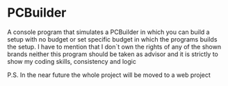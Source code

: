 # PCBuilder
A console program that simulates a PCBuilder in which you can build a setup with no budget or set specific budget in which the programs builds the setup.
I have to mention that I don`t own the rights of any of the shown brands neither this program should be taken as advisor and it is strictly to show my coding skills, consistency and logic

P.S. In the near future the whole project will be moved to a web project 
